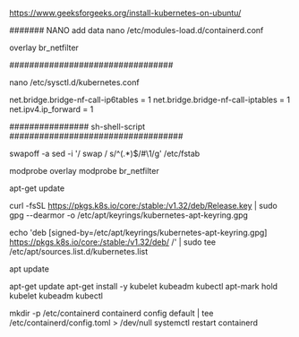 https://www.geeksforgeeks.org/install-kubernetes-on-ubuntu/

####### NANO add  data 
nano /etc/modules-load.d/containerd.conf

overlay
br_netfilter

#################################

 nano /etc/sysctl.d/kubernetes.conf
 
net.bridge.bridge-nf-call-ip6tables = 1
net.bridge.bridge-nf-call-iptables = 1
net.ipv4.ip_forward = 1

################  sh-shell-script ###################################

swapoff -a
sed -i '/ swap / s/^\(.*\)$/#\1/g' /etc/fstab

modprobe overlay
modprobe br_netfilter

apt-get update

curl -fsSL https://pkgs.k8s.io/core:/stable:/v1.32/deb/Release.key | sudo gpg --dearmor -o /etc/apt/keyrings/kubernetes-apt-keyring.gpg

echo 'deb [signed-by=/etc/apt/keyrings/kubernetes-apt-keyring.gpg] https://pkgs.k8s.io/core:/stable:/v1.32/deb/ /' | sudo tee /etc/apt/sources.list.d/kubernetes.list

apt update

apt-get update
apt-get install -y kubelet kubeadm kubectl
apt-mark hold kubelet kubeadm kubectl

mkdir -p /etc/containerd
containerd config default | tee /etc/containerd/config.toml > /dev/null
systemctl restart containerd
